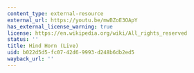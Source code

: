 ```yaml
---
content_type: external-resource
external_url: https://youtu.be/mwBZoE3OApY
has_external_license_warning: true
license: https://en.wikipedia.org/wiki/All_rights_reserved
status: ''
title: Hind Horn (Live)
uid: b022d5d5-fc07-42d6-9993-d248b6db2ed5
wayback_url: ''
---
```

